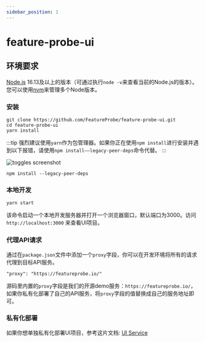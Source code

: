 ```yaml
---
sidebar_position: 1
---
```


# feature-probe-ui

## 环境要求

[Node.js](https://nodejs.org/en/download/) 16.13及以上的版本（可通过执行`node -v`来查看当前的Node.js的版本）。您可以使用[nvm](https://github.com/nvm-sh/nvm)来管理多个Node版本。

### 安装


```shell
git clone https://github.com/FeatureProbe/feature-probe-ui.git
cd feature-probe-ui
yarn install
```

:::tip
强烈建议使用`yarn`作为包管理器。如果你正在使用`npm install`进行安装并遇到以下报错，请使用`npm install——legacy-peer-deps`命令代替。
:::

![toggles screenshot](/local_develop_install_error.png)

```shell
npm install --legacy-peer-deps
```

### 本地开发

```
yarn start
```

该命令启动一个本地开发服务器并打开一个浏览器窗口，默认端口为3000。访问 `http://localhost:3000` 来查看UI项目。


### 代理API请求

通过在`package.json`文件中添加一个`proxy`字段，你可以在开发环境将所有的请求代理到目标API服务。

```
"proxy": "https://featureprobe.io/"
```

源码里内置的`proxy`字段是我们的开源demo服务：`https://featureprobe.io/`，如果你私有化部署了自己的API服务，将`proxy`字段的值替换成自己的服务地址即可。


### 私有化部署

如果你想单独私有化部署UI项目，参考这片文档: [UI Service](../deploy/deployment-source-code#编译部署-UI-服务)
